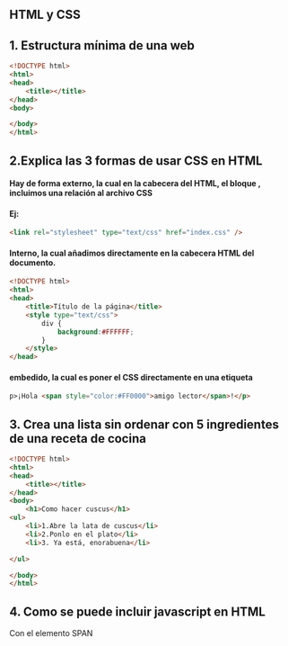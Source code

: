 ## HTML y CSS
## 1. Estructura mínima de una web
```html
<!DOCTYPE html>
<html>
<head>
	<title></title>
</head>
<body>

</body>
</html>

```
## 2.Explica las 3 formas de usar CSS en HTML
#### Hay de forma externo, la cual en la cabecera del HTML, el bloque <head> </head>, incluimos una relación al archivo CSS
#### Ej:
```html
<link rel="stylesheet" type="text/css" href="index.css" />
```
#### Interno, la cual añadimos directamente en la cabecera HTML del documento.
```html
<!DOCTYPE html>
<html>
<head>
    <title>Título de la página</title>
    <style type="text/css">
        div {
            background:#FFFFFF;
        }
    </style>
</head>

```
#### embedido, la cual es poner el CSS directamente en una etiqueta
```html
p>¡Hola <span style="color:#FF0000">amigo lector</span>!</p>

```
## 3. Crea una lista sin ordenar con 5 ingredientes de una receta de cocina
```html
<!DOCTYPE html>
<html>
<head>
	<title></title>
</head>
<body>
	<h1>Como hacer cuscus</h1>
<ul>
	<li>1.Abre la lata de cuscus</li>
	<li>2.Ponlo en el plato</li>
	<li>3. Ya está, enorabuena</li>

</ul>

</body>
</html>
```
## 4. Como se puede incluir javascript en HTML
Con el elemento SPAN
